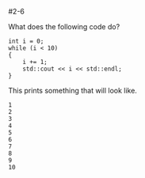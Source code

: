 #2-6

What does the following code do?

	int i = 0;
	while (i < 10)
	{
		i += 1;
		std::cout << i << std::endl;
	}

This prints something that will look like.

	1
	2
	3
	4
	5
	6
	7
	8
	9
	10

